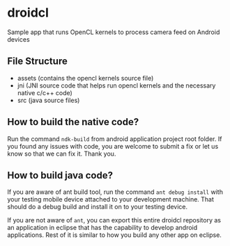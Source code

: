 droidcl
=======

Sample app that runs OpenCL kernels to process camera feed on Android devices


File Structure
--------------

 * assets (contains the opencl kernels source file)
 * jni (JNI source code that helps run opencl kernels and the necessary native c/c++ code)
 * src (java source files)


How to build the native code?
-----------------------------

Run the command `ndk-build` from android application project root folder. If you found any issues with code, you are welcome to submit a fix or let us know so that we can fix it. Thank you.


How to build java code?
-----------------------

If you are aware of ant build tool, run the command `ant debug install` with your testing mobile device attached to your development machine. That should do a debug build and install it on to your testing device.

If you are not aware of `ant`, you can export this entire droidcl repository as an application in eclipse that has the capability to develop android applications. Rest of it is similar to how you build any other app on eclipse.
